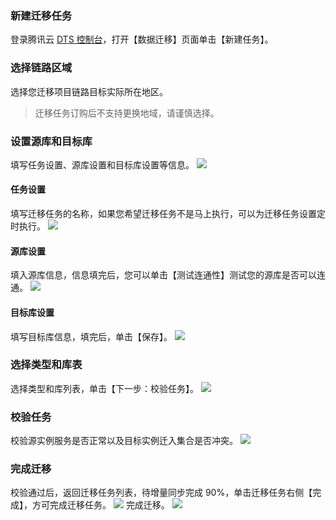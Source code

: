 ### 新建迁移任务
登录腾讯云 [DTS 控制台](https://console.cloud.tencent.com/dtsnew)，打开【数据迁移】页面单击【新建任务】。

### 选择链路区域
选择您迁移项目链路目标实际所在地区。
>迁移任务订购后不支持更换地域，请谨慎选择。

### 设置源库和目标库
填写任务设置、源库设置和目标库设置等信息。
![](https://main.qcloudimg.com/raw/c09545143ad3bc106d0f827067b91677.png)
#### 任务设置
填写迁移任务的名称，如果您希望迁移任务不是马上执行，可以为迁移任务设置定时执行。
![](https://main.qcloudimg.com/raw/286fd5ccef05146bea9dd758d6634db5.png)
#### 源库设置
填入源库信息，信息填完后，您可以单击【测试连通性】测试您的源库是否可以连通。
![](https://main.qcloudimg.com/raw/e4f49a7296ca2322341272d7d5bdda7d.png)

#### 目标库设置
填写目标库信息，填完后，单击【保存】。
![](https://main.qcloudimg.com/raw/58807df689398099800be9b2970ed03b.png)

### 选择类型和库表
选择类型和库列表，单击【下一步：校验任务】。
![](https://main.qcloudimg.com/raw/96ed794fa406ee0004ee3682ef3b0d5e.png)

### 校验任务
校验源实例服务是否正常以及目标实例迁入集合是否冲突。
![](https://main.qcloudimg.com/raw/204d55e7b3c700c4ed62419c879513c5.png)


### 完成迁移
校验通过后，返回迁移任务列表，待增量同步完成 90%，单击迁移任务右侧【完成】，方可完成迁移任务。
![](https://main.qcloudimg.com/raw/120798d5f56bf2db4f68d6203939c718.png)
完成迁移。
![](https://main.qcloudimg.com/raw/030ccd93878ef42e924f6fe5cd2b510e.png)
